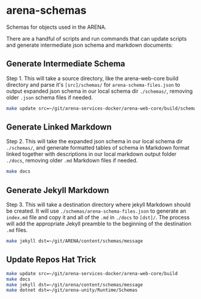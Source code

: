 # arena-schemas
Schemas for objects used in the ARENA.

There are a handful of scripts and run commands that can update scripts and generate intermediate json schema and markdown documents:

## Generate Intermediate Schema
Step 1. This will take a source directory, like the arena-web-core build directory and parse it's `[src]/schemas/` for  `arena-schema-files.json` to output expanded json schema in our local schema dir `./schemas/`, removing older `.json` schema files if needed.
```bash
make update src=~/git/arena-services-docker/arena-web-core/build/schemas
```

## Generate Linked Markdown
Step 2. This will take the expanded json schema in our local schema dir `./schemas/`, and generate formatted tables of schema in Markdown format linked together with descriptions in our local markdown output folder `./docs`, removing older `.md` Markdown files if needed.
```bash
make docs
```

## Generate Jekyll Markdown
Step 3. This will take a destination directory where jekyll Markdown should be created. It will use `./schemas/arena-schema-files.json` to generate an `index.md` file and copy it and all of the `.md` in `./docs` to `[dst]/`. The process will add the appropriate Jekyll preamble to the beginning of the destination `.md` files.
```bash
make jekyll dst=~/git/ARENA/content/schemas/message
```

## Update Repos Hat Trick
```bash
make update src=~/git/arena-services-docker/arena-web-core/build
make docs
make jekyll dst=~/git/arena/content/schemas/message
make dotnet dst=~/git/arena-unity/Runtime/Schemas
```
